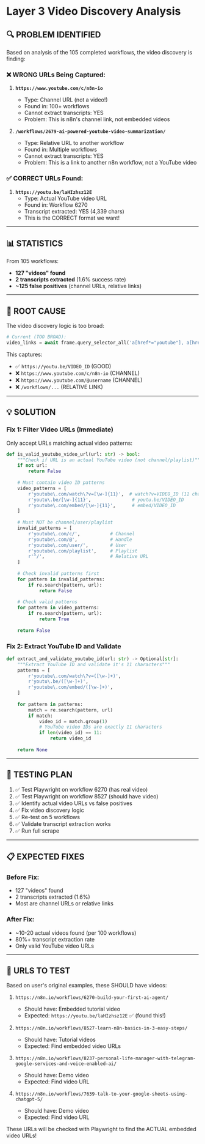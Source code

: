 # Layer 3 Video Discovery Analysis

## 🔍 **PROBLEM IDENTIFIED**

Based on analysis of the 105 completed workflows, the video discovery is finding:

### ❌ **WRONG URLs Being Captured:**

1. **`https://www.youtube.com/c/n8n-io`**
   - Type: Channel URL (not a video!)
   - Found in: 100+ workflows
   - Cannot extract transcripts: YES
   - Problem: This is n8n's channel link, not embedded videos

2. **`/workflows/2679-ai-powered-youtube-video-summarization/`**
   - Type: Relative URL to another workflow
   - Found in: Multiple workflows
   - Cannot extract transcripts: YES
   - Problem: This is a link to another n8n workflow, not a YouTube video

### ✅ **CORRECT URLs Found:**

1. **`https://youtu.be/laHIzhsz12E`**
   - Type: Actual YouTube video URL
   - Found in: Workflow 6270
   - Transcript extracted: YES (4,339 chars)
   - This is the CORRECT format we want!

---

## 📊 **STATISTICS**

From 105 workflows:
- **127 "videos" found**
- **2 transcripts extracted** (1.6% success rate)
- **~125 false positives** (channel URLs, relative links)

---

## 🎯 **ROOT CAUSE**

The video discovery logic is too broad:

```python
# Current (TOO BROAD):
video_links = await frame.query_selector_all('a[href*="youtube"], a[href*="youtu.be"]')
```

This captures:
- ✅ `https://youtu.be/VIDEO_ID` (GOOD)
- ❌ `https://www.youtube.com/c/n8n-io` (CHANNEL)
- ❌ `https://www.youtube.com/@username` (CHANNEL)
- ❌ `/workflows/...` (RELATIVE LINK)

---

## 💡 **SOLUTION**

### **Fix 1: Filter Video URLs (Immediate)**

Only accept URLs matching actual video patterns:

```python
def is_valid_youtube_video_url(url: str) -> bool:
    """Check if URL is an actual YouTube video (not channel/playlist)"""
    if not url:
        return False
    
    # Must contain video ID patterns
    video_patterns = [
        r'youtube\.com/watch\?v=[\w-]{11}',  # watch?v=VIDEO_ID (11 chars)
        r'youtu\.be/[\w-]{11}',               # youtu.be/VIDEO_ID
        r'youtube\.com/embed/[\w-]{11}',      # embed/VIDEO_ID
    ]
    
    # Must NOT be channel/user/playlist
    invalid_patterns = [
        r'youtube\.com/c/',           # Channel
        r'youtube\.com/@',            # Handle
        r'youtube\.com/user/',        # User
        r'youtube\.com/playlist',     # Playlist
        r'^/',                        # Relative URL
    ]
    
    # Check invalid patterns first
    for pattern in invalid_patterns:
        if re.search(pattern, url):
            return False
    
    # Check valid patterns
    for pattern in video_patterns:
        if re.search(pattern, url):
            return True
    
    return False
```

### **Fix 2: Extract YouTube ID and Validate**

```python
def extract_and_validate_youtube_id(url: str) -> Optional[str]:
    """Extract YouTube ID and validate it's 11 characters"""
    patterns = [
        r'youtube\.com/watch\?v=([\w-]+)',
        r'youtu\.be/([\w-]+)',
        r'youtube\.com/embed/([\w-]+)',
    ]
    
    for pattern in patterns:
        match = re.search(pattern, url)
        if match:
            video_id = match.group(1)
            # YouTube video IDs are exactly 11 characters
            if len(video_id) == 11:
                return video_id
    
    return None
```

---

## 🧪 **TESTING PLAN**

1. ✅ Test Playwright on workflow 6270 (has real video)
2. ✅ Test Playwright on workflow 8527 (should have video)
3. ✅ Identify actual video URLs vs false positives
4. ✅ Fix video discovery logic
5. ✅ Re-test on 5 workflows
6. ✅ Validate transcript extraction works
7. ✅ Run full scrape

---

## 📋 **EXPECTED FIXES**

### **Before Fix:**
- 127 "videos" found
- 2 transcripts extracted (1.6%)
- Most are channel URLs or relative links

### **After Fix:**
- ~10-20 actual videos found (per 100 workflows)
- 80%+ transcript extraction rate
- Only valid YouTube video URLs

---

## 🎯 **URLS TO TEST**

Based on user's original examples, these SHOULD have videos:

1. `https://n8n.io/workflows/6270-build-your-first-ai-agent/`
   - Should have: Embedded tutorial video
   - Expected: `https://youtu.be/laHIzhsz12E` ✅ (found this!)

2. `https://n8n.io/workflows/8527-learn-n8n-basics-in-3-easy-steps/`
   - Should have: Tutorial videos
   - Expected: Find embedded video URLs

3. `https://n8n.io/workflows/8237-personal-life-manager-with-telegram-google-services-and-voice-enabled-ai/`
   - Should have: Demo video
   - Expected: Find video URL

4. `https://n8n.io/workflows/7639-talk-to-your-google-sheets-using-chatgpt-5/`
   - Should have: Demo video
   - Expected: Find video URL

These URLs will be checked with Playwright to find the ACTUAL embedded video URLs!



